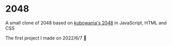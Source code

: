 # 2048
A small clone of 2048 based on [kubowania's 2048](https://github.com/kubowania/2048) in JavaScript, HTML and CSS

The first project I made on 2022/6/7 :clap:
